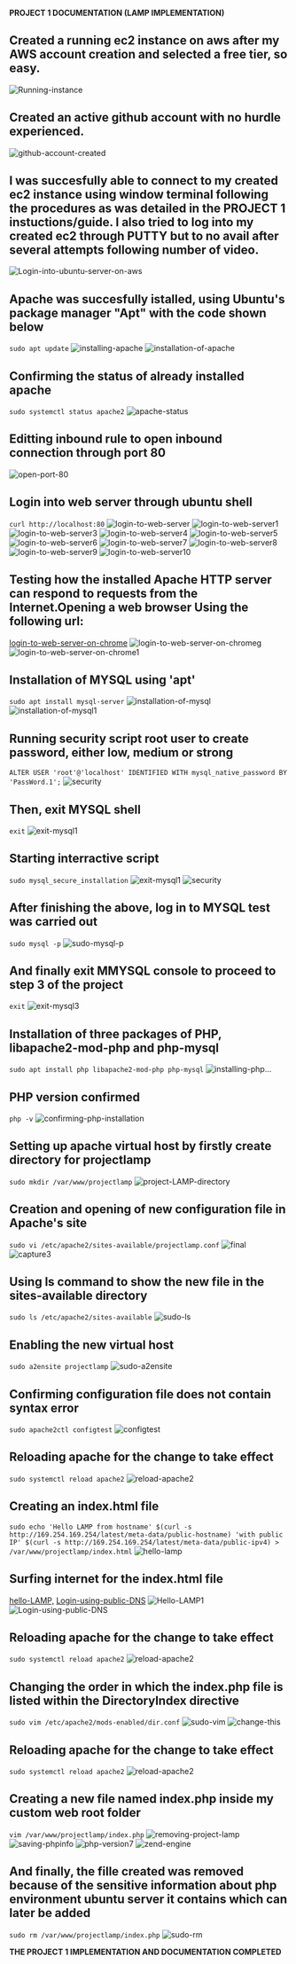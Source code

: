 **PROJECT 1 DOCUMENTATION (LAMP IMPLEMENTATION)**

## Created a running ec2 instance on aws after my AWS account creation and selected a free tier, so easy.
![Running-instance](./images/Running-instance.PNG)


## Created an active github account with no hurdle experienced. 
![github-account-created](./images/github-account-created.PNG)


## I was succesfully able to connect to my created ec2 instance using window terminal following the procedures as was detailed in the PROJECT 1 instuctions/guide. I also tried to log into my created ec2 through PUTTY but to no avail after several attempts following number of video.
![Login-into-ubuntu-server-on-aws](./images/Login-into-ubuntu-server-on-aws.PNG)


## Apache was succesfully istalled, using Ubuntu's package manager "Apt" with the code shown below
`sudo apt update`
![installing-apache](./images/installing-apache.PNG)
![installation-of-apache](./images/installation-of-apache.PNG)


## Confirming the status of already installed apache 
`sudo systemctl status apache2`
![apache-status](./images/apache-status.PNG)


## Editting inbound rule to open inbound connection through port 80
![open-port-80](./images/open-port-80.PNG)


## Login into web server through ubuntu shell
`curl http://localhost:80`
![login-to-web-server](./images/login-to-web-server.PNG)
![login-to-web-server1](./images/login-to-web-server1.PNG)
![login-to-web-server3](./images/login-to-web-server3.PNG)
![login-to-web-server4](./images/login-to-web-server4.PNG)
![login-to-web-server5](./images/login-to-web-server5.PNG)
![login-to-web-server6](./images/login-to-web-server6.PNG)
![login-to-web-server7](./images/login-to-web-server7.PNG)
![login-to-web-server8](./images/login-to-web-server8.PNG)
![login-to-web-server9](./images/login-to-web-server9.PNG)
![login-to-web-server10](./images/login-to-web-server10.PNG)

## Testing how the installed Apache HTTP server can respond to requests from the Internet.Opening a web browser Using the following url:
[login-to-web-server-on-chrome](https://3.87.162.46)
![login-to-web-server-on-chrome](./images/login-to-web-server-on-chrome.PNG)g
![login-to-web-server-on-chrome1](./images/login-to-web-server-on-chrome1.PNG)

## Installation of MYSQL using 'apt'
`sudo apt install mysql-server`
![installation-of-mysql](./images/installation-of-mysql.PNG)
![installation-of-mysql1](./images/installation-of-mysql1.PNG)


## Running security script root user to create password, either low, medium or strong
`ALTER USER 'root'@'localhost' IDENTIFIED WITH mysql_native_password BY 'PassWord.1';`
![security](./images/security.PNG)

## Then, exit MYSQL shell
`exit`
![exit-mysql1](./images/exit-mysql1.PNG)

## Starting interractive script
`sudo mysql_secure_installation`
![exit-mysql1](./images/exit-mysql1.PNG)
![security](./images/security.PNG)

## After finishing the above, log in to MYSQL test was carried out
`sudo mysql -p`
![sudo-mysql-p](./images/sudo-mysql-p.PNG)

## And finally exit MMYSQL console to proceed to step 3 of the project
`exit`
![exit-mysql3](./images/exit-mysql3.PNG)

## Installation of three packages of PHP, libapache2-mod-php and php-mysql
`sudo apt install php libapache2-mod-php php-mysql`
![installing-php...](./images/installing-php....PNG)

## PHP version confirmed
`php -v`
![confirming-php-installation](./images/confirming-php-installation.PNG)

## Setting up apache virtual host by firstly create directory for projectlamp
`sudo mkdir /var/www/projectlamp`
![project-LAMP-directory](./images/project-LAMP-directory.PNG)

## Creation and opening of new configuration file in Apache's site
`sudo vi /etc/apache2/sites-available/projectlamp.conf`
![final](./images/final.PNG)
![capture3](./images/capture3.PNG)

## Using ls command to show the new file in the sites-available directory
`sudo ls /etc/apache2/sites-available`
![sudo-ls](./images/sudo-ls.PNG)

## Enabling the new virtual host
`sudo a2ensite projectlamp`
![sudo-a2ensite](./images/sudo-a2ensite.PNG)

## Confirming configuration file does not contain syntax error
`sudo apache2ctl configtest`
![configtest](./images/configtest.PNG)

## Reloading apache for the change to take effect
`sudo systemctl reload apache2`
![reload-apache2](./images/reload-apache2.PNG)

## Creating an index.html file
`sudo echo 'Hello LAMP from hostname' $(curl -s http://169.254.169.254/latest/meta-data/public-hostname) 'with public IP' $(curl -s http://169.254.169.254/latest/meta-data/public-ipv4) > /var/www/projectlamp/index.html`
![hello-lamp](./images/hello-lamp.PNG)

## Surfing internet for the index.html file
[hello-LAMP,](https://44.203.53.92)
[Login-using-public-DNS](https://ec2-44-203-53-92.compute-1.amazonaws.com)
![Hello-LAMP1](./images/Hello-LAMP1.PNG)
![Login-using-public-DNS](./images/Login-using-public-DNS.PNG)

## Reloading apache for the change to take effect
`sudo systemctl reload apache2`
![reload-apache2](./images/reload-apache2.PNG)

## Changing the order in which the index.php file is listed within the DirectoryIndex directive
`sudo vim /etc/apache2/mods-enabled/dir.conf`
![sudo-vim](./images/sudo-vim.PNG)
![change-this](./images/change-this.PNG)

## Reloading apache for the change to take effect
`sudo systemctl reload apache2`
![reload-apache2](./images/reload-apache2.PNG)

## Creating a new file named index.php inside my custom web root folder
`vim /var/www/projectlamp/index.php`
![removing-project-lamp](./images/removing-project-lamp.PNG)
![saving-phpinfo](./images/saving-phpinfo.PNG)
![php-version7](./images/php-version7.PNG)
![zend-engine](./images/zend-engine.PNG)

## And finally, the fille created was removed because of the sensitive information about php environment ubuntu server it contains which can later be added
`sudo rm /var/www/projectlamp/index.php`
![sudo-rm](./images/sudo-rm.PNG)

**THE PROJECT 1 IMPLEMENTATION AND DOCUMENTATION COMPLETED**